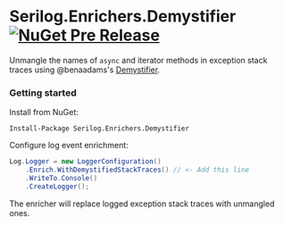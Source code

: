 # Serilog.Enrichers.Demystifier [![NuGet Pre Release](https://img.shields.io/nuget/vpre/serilog.enrichers.demystifier.svg)](https://www.nuget.org/packages/serilog.enrichers.demystifier) <!-- [![Build status](https://ci.appveyor.com/api/projects/status/puw2a1ab4tkcaea3?svg=true)](https://ci.appveyor.com/project/NicholasBlumhardt/serilog-enrichers-demystify) -->

Unmangle the names of `async` and iterator methods in exception stack traces using @benaadams's [Demystifier](https://github.com/benaadams/Ben.Demystifier).

### Getting started

Install from NuGet:

```
Install-Package Serilog.Enrichers.Demystifier
```

Configure log event enrichment:

```csharp
Log.Logger = new LoggerConfiguration()
    .Enrich.WithDemystifiedStackTraces() // <- Add this line
    .WriteTo.Console()
    .CreateLogger();
```

The enricher will replace logged exception stack traces with unmangled ones.

